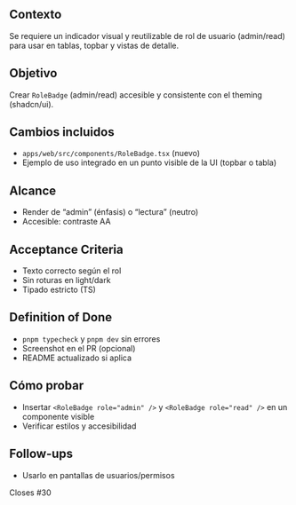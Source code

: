 ## Contexto
Se requiere un indicador visual y reutilizable de rol de usuario (admin/read) para usar en tablas, topbar y vistas de detalle.

## Objetivo
Crear `RoleBadge` (admin/read) accesible y consistente con el theming (shadcn/ui).

## Cambios incluidos
- `apps/web/src/components/RoleBadge.tsx` (nuevo)
- Ejemplo de uso integrado en un punto visible de la UI (topbar o tabla)

## Alcance
- Render de “admin” (énfasis) o “lectura” (neutro)
- Accesible: contraste AA

## Acceptance Criteria
- Texto correcto según el rol
- Sin roturas en light/dark
- Tipado estricto (TS)

## Definition of Done
- `pnpm typecheck` y `pnpm dev` sin errores
- Screenshot en el PR (opcional)
- README actualizado si aplica

## Cómo probar
- Insertar `<RoleBadge role="admin" />` y `<RoleBadge role="read" />` en un componente visible
- Verificar estilos y accesibilidad

## Follow-ups
- Usarlo en pantallas de usuarios/permisos

Closes #30
